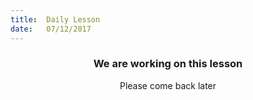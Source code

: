 ```yaml
---
title:  Daily Lesson
date:   07/12/2017
---
```


### <center>We are working on this lesson</center>
<center>Please come back later</center>